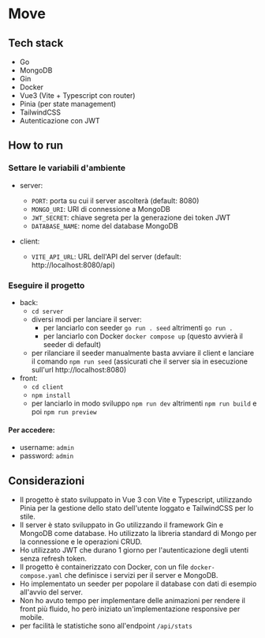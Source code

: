 # Move

## Tech stack
- Go
- MongoDB
- Gin
- Docker
- Vue3 (Vite + Typescript con router)
- Pinia (per state management)
- TailwindCSS
- Autenticazione con JWT

## How to run

### Settare le variabili d'ambiente

- server:
  - `PORT`: porta su cui il server ascolterà (default: 8080)
  - `MONGO_URI`: URI di connessione a MongoDB
  - `JWT_SECRET`: chiave segreta per la generazione dei token JWT
  - `DATABASE_NAME`: nome del database MongoDB

- client:
  - `VITE_API_URL`: URL dell'API del server (default: http://localhost:8080/api)


### Eseguire il progetto
- back:
  - `cd server`
  - diversi modi per lanciare il server:
    - per lanciarlo con seeder `go run . seed` altrimenti `go run .`
    - per lanciarlo con Docker `docker compose up` (questo avvierà il seeder di default)
  - per rilanciare il seeder manualmente basta avviare il client e lanciare il comando `npm run seed` (assicurati che il server sia in esecuzione sull'url http://localhost:8080)
- front:
    - `cd client`
    - `npm install`
    - per lanciarlo in modo sviluppo `npm run dev` altrimenti `npm run build` e poi `npm run preview`

#### Per accedere:
- username: `admin`
- password: `admin`

## Considerazioni
- Il progetto è stato sviluppato in Vue 3 con Vite e Typescript, utilizzando Pinia per la gestione dello stato dell'utente loggato e TailwindCSS per lo stile.
- Il server è stato sviluppato in Go utilizzando il framework Gin e MongoDB come database. Ho utilizzato la libreria standard di Mongo per la connessione e le operazioni CRUD.
- Ho utilizzato JWT che durano 1 giorno per l'autenticazione degli utenti senza refresh token.
- Il progetto è containerizzato con Docker, con un file `docker-compose.yaml` che definisce i servizi per il server e MongoDB.
- Ho implementato un seeder per popolare il database con dati di esempio all'avvio del server.
- Non ho avuto tempo per implementare delle animazioni per rendere il front più fluido, ho però iniziato un'implementazione responsive per mobile.
- per facilità le statistiche sono all'endpoint `/api/stats`